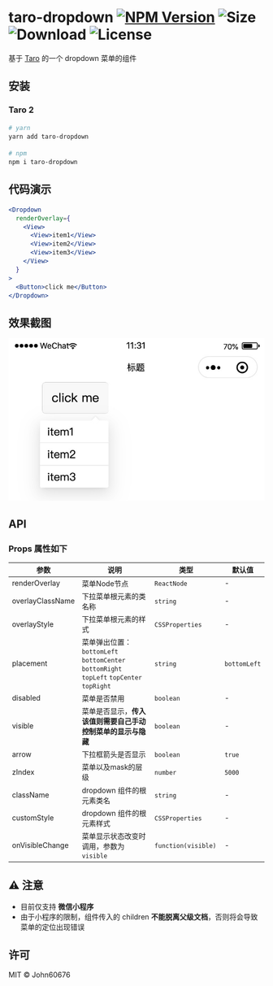 # taro-dropdown  <a href="https://www.npmjs.com/package/taro-dropdown"><img src="https://badge.fury.io/js/taro-dropdown.svg" alt="NPM Version"></a> <img src="https://badgen.net/packagephobia/publish/taro-dropdown" alt="Size"> <img src="https://badgen.net/npm/dt/taro-dropdown" alt="Download">  <img src="https://badgen.net/github/license/john60676/taro-dropdown" alt="License">
基于 [Taro](https://github.com/NervJS/taro) 的一个 dropdown 菜单的组件


## 安装
### Taro 2

```bash
# yarn
yarn add taro-dropdown

# npm
npm i taro-dropdown
```


## 代码演示

``` jsx
<Dropdown
  renderOverlay={
    <View>
      <View>item1</View>
      <View>item2</View>
      <View>item3</View>
    </View>
  }
>
  <Button>click me</Button>
</Dropdown>

```

## 效果截图
![image.jpg](https://raw.githubusercontent.com/John60676/taro-dropdown/master/assets/demo.jpg)


## API
### Props 属性如下

| 参数 | 说明 | 类型 | 默认值 |
|------|------|------|------|
| renderOverlay | 菜单Node节点  | `ReactNode` | - |
| overlayClassName | 下拉菜单根元素的类名称	 | `string` | - |
| overlayStyle | 下拉菜单根元素的样式 | `CSSProperties` | - | 
| placement | 菜单弹出位置：`bottomLeft` `bottomCenter` `bottomRight` `topLeft` `topCenter` `topRight` | `string` | `bottomLeft` | 
| disabled | 菜单是否禁用	 | `boolean` | - |
| visible | 菜单是否显示，**传入该值则需要自己手动控制菜单的显示与隐藏** | `boolean` | - |
| arrow | 下拉框箭头是否显示 | `boolean` | `true` |
| zIndex | 菜单以及mask的层级 | `number` | `5000` |
| className | dropdown 组件的根元素类名 | `string` | - |
| customStyle | dropdown 组件的根元素样式 | `CSSProperties` | - |
| onVisibleChange | 菜单显示状态改变时调用，参数为 `visible`	 | `function(visible)	` | - |

## ⚠ 注意

 - 目前仅支持 **微信小程序**
 - 由于小程序的限制，组件传入的 children **不能脱离父级文档**，否则将会导致菜单的定位出现错误

## 许可

MIT © John60676